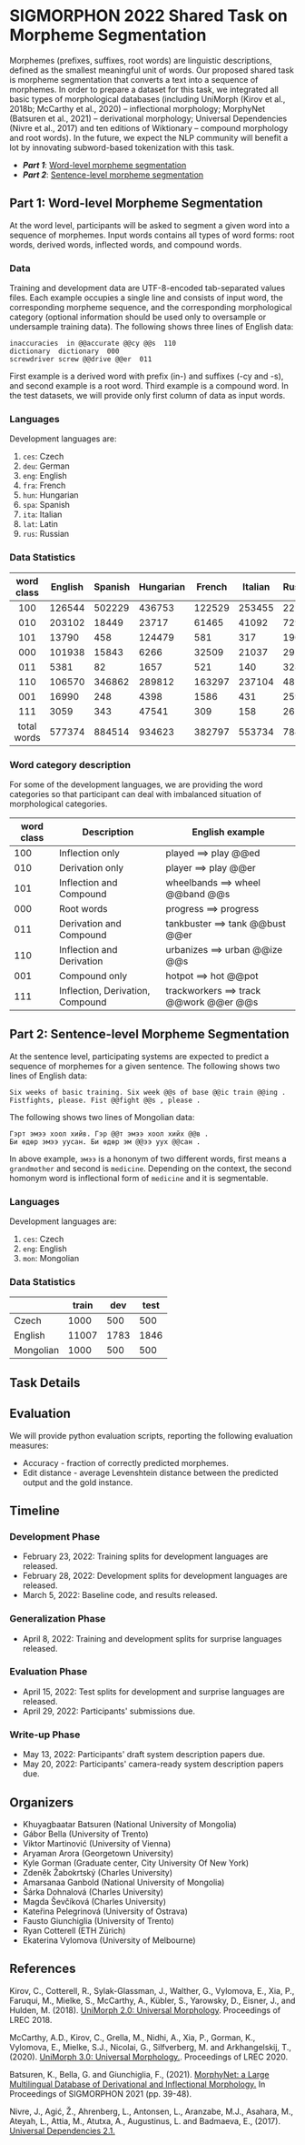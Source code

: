 # SIGMORPHON 2022 Shared Task on Morpheme Segmentation

Morphemes (prefixes, suffixes, root words) are linguistic descriptions, defined as the smallest meaningful unit of words. Our proposed shared task is morpheme
segmentation that converts a text into a sequence of morphemes. In order to prepare a dataset for this task, we integrated all basic types of morphological
databases (including UniMorph (Kirov et al., 2018b; McCarthy et al., 2020) – inflectional morphology; MorphyNet (Batsuren et al., 2021) – derivational morphology; Universal
Dependencies (Nivre et al., 2017) and ten editions of Wiktionary – compound morphology and root words). In the future, we expect the NLP community will
benefit a lot by innovating subword-based tokenization with this task. 

+ ***Part 1***: [Word-level morpheme segmentation](https://github.com/sigmorphon/2022SegmentationST#)
+ ***Part 2***: [Sentence-level morpheme segmentation](https://github.com/sigmorphon/2022SegmentationST#)

## Part 1: Word-level Morpheme Segmentation
At the word level, participants will be asked to segment a given word into a sequence of morphemes. Input words contains all types of word forms: root words, derived words, inflected words, and compound words.

### Data
Training and development data are UTF-8-encoded tab-separated values files. Each example occupies a single line and consists of input word, the corresponding morpheme sequence, and the corresponding morphological category (optional information should be used only to oversample or undersample training data). The following shows three lines of English data:
    
    inaccuracies  in @@accurate @@cy @@s  110
    dictionary  dictionary  000
    screwdriver screw @@drive @@er  011

First example is a derived word with prefix (in-) and suffixes (-cy and -s), and second example is a root word. Third example is a compound word. In the test datasets, we will provide only first column of data as input words. 

### Languages
Development languages are:
1.  `ces`: Czech
2.  `deu`: German
3.  `eng`: English
4.  `fra`: French
5.  `hun`: Hungarian
6.  `spa`: Spanish
7.  `ita`: Italian
8.  `lat`: Latin
9.  `rus`: Russian

### Data Statistics

| word class | English | Spanish | Hungarian | French | Italian | Russian | Czech | Latin |
|:-----:|---------|---------|-----------|--------|---------|---------|-------|-------|
|  100  |  126544 |  502229 |    436753 | 122529 |  253455 |  221760 |     - |   831991 |
|  010  |  203102 |   18449 |     23717 |  61465 |   41092 |   72970 |     - |   0 |
|  101  |   13790 |     458 |    124479 |    581 |     317 |    1909 |     - |   0 |
|  000  |  101938 |   15843 |      6266 |  32509 |   21037 |    2921 |     - |   50338 |
|  011  |    5381 |      82 |      1657 |    521 |     140 |     328 |     - |   0 |
|  110  |  106570 |  346862 |    289812 | 163297 |  237104 |  481409 |     - |   0 |
|  001  |   16990 |     248 |      4398 |   1586 |     431 |     259 |     - |   0 |
|  111  |    3059 |     343 |     47541 |    309 |     158 |    2658 |     - |   0 |
| total words |  577374 |  884514 |    934623 | 382797 |  553734 |  784214 | 38682 |   882329 |

### Word category description
For some of the development languages, we are providing the word categories so that participant can deal with imbalanced situation of morphological categories. 

| word class | Description                      | English example                        |
|------------|----------------------------------|----------------------------------------|
| 100        | Inflection only                  | played ==> play @@ed                   |
| 010        | Derivation only                  | player ==> play @@er                   |
| 101        | Inflection and Compound          | wheelbands ==> wheel @@band @@s        |
| 000        | Root words                       | progress ==> progress                  |
| 011        | Derivation and Compound          | tankbuster ==> tank @@bust @@er        |
| 110        | Inflection and Derivation        | urbanizes ==> urban @@ize @@s          |
| 001        | Compound only                    | hotpot ==> hot @@pot                   |
| 111        | Inflection, Derivation, Compound | trackworkers ==> track @@work @@er @@s |

## Part 2: Sentence-level Morpheme Segmentation
At the sentence level, participating systems are expected to predict a sequence of morphemes for a given sentence.
The following shows two lines of English data:

    Six weeks of basic training. Six week @@s of base @@ic train @@ing .
    Fistfights, please. Fist @@fight @@s , please .

The following shows two lines of Mongolian data:

    Гэрт эмээ хоол хийв. Гэр @@т эмээ хоол хийх @@в .
    Би өдөр эмээ уусан. Би өдөр эм @@ээ уух @@сан .

In above example, `эмээ` is a hononym of two different words, first means a `grandmother` and second is `medicine`. Depending on the context, the second homonym word is inflectional form of `medicine` and it is segmentable.

### Languages
Development languages are:
1.  `ces`: Czech
2.  `eng`: English
3.  `mon`: Mongolian

### Data Statistics

|           | train | dev  | test |
|-----------|-------|------|------|
| Czech     | 1000  | 500  | 500  |
| English   | 11007 | 1783 | 1846 |
| Mongolian | 1000  | 500  | 500  |

## Task Details

## Evaluation

We will provide python evaluation scripts, reporting the following evaluation measures:

- Accuracy - fraction of correctly predicted morphemes.
- Edit distance - average Levenshtein distance between the predicted output and the gold instance.

## Timeline

### Development Phase

- February 23, 2022: Training splits for development languages are released.
- February 28, 2022: Development splits for development languages are released.
- March 5, 2022: Baseline code, and results released.

### Generalization Phase

- April 8, 2022: Training and development splits for surprise languages released.

### Evaluation Phase

- April 15, 2022: Test splits for development and surprise languages are released.
- April 29, 2022: Participants' submissions due.

### Write-up Phase

- May 13, 2022: Participants' draft system description papers due.
- May 20, 2022: Participants' camera-ready system description papers due.

## Organizers

- Khuyagbaatar Batsuren (National University of Mongolia)
- Gábor Bella (University of Trento)
- Viktor Martinović (University of Vienna)
- Aryaman Arora (Georgetown University)
- Kyle Gorman (Graduate center, City University Of New York)
- Zdeněk Žabokrtský (Charles University)
- Amarsanaa Ganbold (National University of Mongolia)
- Šárka Dohnalová (Charles University)
- Magda Ševčíková (Charles University)
- Kateřina Pelegrinová (University of Ostrava)
- Fausto Giunchiglia (University of Trento)
- Ryan Cotterell (ETH Zürich)
- Ekaterina Vylomova (University of Melbourne)

## References

Kirov, C., Cotterell, R., Sylak-Glassman, J., Walther, G., Vylomova, E., Xia, P., Faruqui, M., Mielke, S., McCarthy, A., Kübler, S., Yarowsky, D., Eisner, J., and Hulden, M. (2018). [UniMorph 2.0: Universal Morphology](https://arxiv.org/abs/1810.11101). Proceedings of LREC 2018.

McCarthy, A.D., Kirov, C., Grella, M., Nidhi, A., Xia, P., Gorman, K., Vylomova, E., Mielke, S.J., Nicolai, G., Silfverberg, M. and Arkhangelskij, T., (2020). [UniMorph 3.0: Universal Morphology.](https://aclanthology.org/2020.lrec-1.483/). Proceedings of LREC 2020.

Batsuren, K., Bella, G. and Giunchiglia, F., (2021). [MorphyNet: a Large Multilingual Database of Derivational and Inflectional Morphology.](https://aclanthology.org/2021.sigmorphon-1.5/) In Proceedings of SIGMORPHON 2021 (pp. 39-48).

Nivre, J., Agić, Ž., Ahrenberg, L., Antonsen, L., Aranzabe, M.J., Asahara, M., Ateyah, L., Attia, M., Atutxa, A., Augustinus, L. and Badmaeva, E., (2017). [Universal Dependencies 2.1.](https://hal.inria.fr/hal-01682188?gathStatIcon=true)

